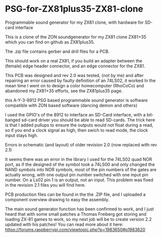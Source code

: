 # PSG-for-ZX81plus35-ZX81-clone
Programmable sound generator for my ZX81 clone, with hardware for SD-card interface

This is a clone of the ZON soundgenerator for my ZX81 clone ZX81+35 which you can find on github as ZX81plus35.

The .zip file contains gerber and drill files for a PCB.

This should work on a real ZX81, if you build an adapter between the (female) edge header connector, and an edge connector for the ZX81.

This PCB was designed and rev 2.0 was tested, (not by me) and after repairing an error caused by faulty definition of an 74LS02, it worked
In the mean time I went on to design a color homecomputer (RhoCoCo) and abandoned my ZX81+35 efforts, see the ZX81plus35 page.

this A-Y-3-8912 PSG based programmable sound generator is software compatible with ZON based software (dancing demon and others)

I used the GPIO's of the 8912 to interface an SD-Card interface, with a bit-banged sd-card driver you should be able to read SD-cards. The trick here is that I added pullups to ensure the outputs would not float during a read, so if you end a clock signal as high, then swich to read mode, the clock input stays high. 

Errors in schematic (and layout) of older revision 2.0 (now replaced with rev 2.1)

It seems there was an error in the library I used for the 74LS02 quad NOR port, as if the designed of the symbol took a 74LS00 and only changed the NAND symbols into NOR symbols, most of the pin numbers of the gates are actually wrong, with one output pin number switched with one input pin number. On a Ls02 pin 1 is an output, not an input.
This problem was fixed in the revision 2.1 files you will find here.

PCB production files can be found in the the .ZIP file, and I uploaded a component overview drawing to easy the assembly.

The main sound generator function has been confirmed to work, and I just heard that with some small patches a Thomas Freiberg got storing and loading ZX-81 games to work, so my next job will be to create version 2.2 updated with his patches! You can read more about it here: https://forums.raspberrypi.com/viewtopic.php?p=1983650#p1983620






